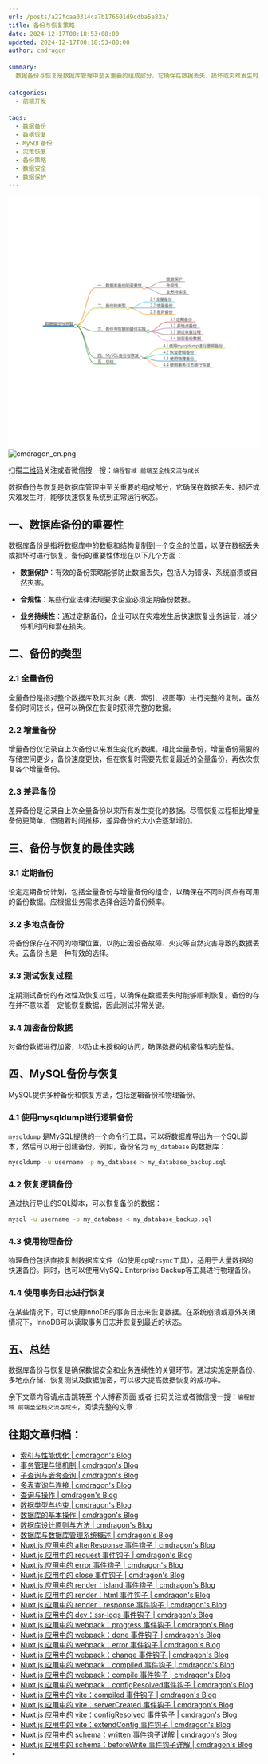 ```yaml
---
url: /posts/a22fcaa0314ca7b176601d9cdba5a82a/
title: 备份与恢复策略
date: 2024-12-17T00:18:53+08:00
updated: 2024-12-17T00:18:53+08:00
author: cmdragon 

summary:
  数据备份与恢复是数据库管理中至关重要的组成部分，它确保在数据丢失、损坏或灾难发生时，能够快速恢复系统到正常运行状态。

categories:
  - 前端开发

tags:
  - 数据备份
  - 数据恢复
  - MySQL备份
  - 灾难恢复
  - 备份策略
  - 数据安全
  - 数据保护
---
```


<img src="/images/2024_12_17 20_17_57.png" title="2024_12_17 20_17_57.png" alt="2024_12_17 20_17_57.png"/>

<img src="https://api2.cmdragon.cn/upload/cmder/20250304_012821924.jpg" title="cmdragon_cn.png" alt="cmdragon_cn.png"/>


扫描[二维码](https://api2.cmdragon.cn/upload/cmder/20250304_012821924.jpg)关注或者微信搜一搜：`编程智域 前端至全栈交流与成长`




数据备份与恢复是数据库管理中至关重要的组成部分，它确保在数据丢失、损坏或灾难发生时，能够快速恢复系统到正常运行状态。



## 一、数据库备份的重要性

数据库备份是指将数据库中的数据和结构复制到一个安全的位置，以便在数据丢失或损坏时进行恢复。备份的重要性体现在以下几个方面：

- **数据保护**：有效的备份策略能够防止数据丢失，包括人为错误、系统崩溃或自然灾害。

- **合规性**：某些行业法律法规要求企业必须定期备份数据。

- **业务持续性**：通过定期备份，企业可以在灾难发生后快速恢复业务运营，减少停机时间和潜在损失。

## 二、备份的类型

### 2.1 全量备份

全量备份是指对整个数据库及其对象（表、索引、视图等）进行完整的复制。虽然备份时间较长，但可以确保在恢复时获得完整的数据。

### 2.2 增量备份

增量备份仅记录自上次备份以来发生变化的数据。相比全量备份，增量备份需要的存储空间更少，备份速度更快，但在恢复时需要先恢复最近的全量备份，再依次恢复各个增量备份。

### 2.3 差异备份

差异备份是记录自上次全量备份以来所有发生变化的数据。尽管恢复过程相比增量备份更简单，但随着时间推移，差异备份的大小会逐渐增加。

## 三、备份与恢复的最佳实践

### 3.1 定期备份

设定定期备份计划，包括全量备份与增量备份的组合，以确保在不同时间点有可用的备份数据。应根据业务需求选择合适的备份频率。

### 3.2 多地点备份

将备份保存在不同的物理位置，以防止因设备故障、火灾等自然灾害导致的数据丢失。云备份也是一种有效的选择。

### 3.3 测试恢复过程

定期测试备份的有效性及恢复过程，以确保在数据丢失时能够顺利恢复。备份的存在并不意味着一定能恢复数据，因此测试非常关键。

### 3.4 加密备份数据

对备份数据进行加密，以防止未授权的访问，确保数据的机密性和完整性。

## 四、MySQL备份与恢复

MySQL提供多种备份和恢复方法，包括逻辑备份和物理备份。

### 4.1 使用mysqldump进行逻辑备份

`mysqldump` 是MySQL提供的一个命令行工具，可以将数据库导出为一个SQL脚本，然后可以用于创建备份。例如，备份名为 `my_database` 的数据库：

```bash
mysqldump -u username -p my_database > my_database_backup.sql
```

### 4.2 恢复逻辑备份

通过执行导出的SQL脚本，可以恢复备份的数据：

```bash
mysql -u username -p my_database < my_database_backup.sql
```

### 4.3 使用物理备份

物理备份包括直接复制数据库文件（如使用`cp`或`rsync`工具），适用于大量数据的快速备份。同时，也可以使用MySQL Enterprise Backup等工具进行物理备份。

### 4.4 使用事务日志进行恢复

在某些情况下，可以使用InnoDB的事务日志来恢复数据。在系统崩溃或意外关闭情况下，InnoDB可以读取事务日志并恢复到最近的状态。

## 五、总结

数据库备份与恢复是确保数据安全和业务连续性的关键环节。通过实施定期备份、多地点存储、恢复测试及数据加密，可以极大提高数据恢复的成功率。

余下文章内容请点击跳转至 个人博客页面 或者 扫码关注或者微信搜一搜：`编程智域 前端至全栈交流与成长`，阅读完整的文章：

## 往期文章归档：

- [索引与性能优化 | cmdragon's Blog](https://blog.cmdragon.cn/posts/13b7f4e1c2f9ab927929f3931a8ee9b7/)
- [事务管理与锁机制 | cmdragon's Blog](https://blog.cmdragon.cn/posts/6881aed7e5aa53915d50985da8f2fcda/)
- [子查询与嵌套查询 | cmdragon's Blog](https://blog.cmdragon.cn/posts/bcd3e0ebc574b81d52115c1ed465430e/)
- [多表查询与连接 | cmdragon's Blog](https://blog.cmdragon.cn/posts/c519449fd08619f38f836ac7e9d21a61/)
- [查询与操作 | cmdragon's Blog](https://blog.cmdragon.cn/posts/b60d658ecf76bd9c3f3d3a7b5a158e73/)
- [数据类型与约束 | cmdragon's Blog](https://blog.cmdragon.cn/posts/a35131ef884098e57ab3d003271122ae/)
- [数据库的基本操作 | cmdragon's Blog](https://blog.cmdragon.cn/posts/52871e67360d4f6882d13086749f02dc/)
- [数据库设计原则与方法 | cmdragon's Blog](https://blog.cmdragon.cn/posts/0857c93758c59bc14ebc46611d81358f/)
- [数据库与数据库管理系统概述 | cmdragon's Blog](https://blog.cmdragon.cn/posts/495759d2b2ea6ec77f578da7b4bb69b5/)
- [Nuxt.js 应用中的 afterResponse 事件钩子 | cmdragon's Blog](https://blog.cmdragon.cn/posts/0099146574320c07d4d7bae1b6b526e4/)
- [Nuxt.js 应用中的 request 事件钩子 | cmdragon's Blog](https://blog.cmdragon.cn/posts/d821e2e0d8af1f6e0a02aa2f6cddf24e/)
- [Nuxt.js 应用中的 error 事件钩子 | cmdragon's Blog](https://blog.cmdragon.cn/posts/759227261e4312110b135b98dc240788/)
- [Nuxt.js 应用中的 close 事件钩子 | cmdragon's Blog](https://blog.cmdragon.cn/posts/0b73d77cbbe52c67c56d4a15a499885e/)
- [Nuxt.js 应用中的 render：island 事件钩子 | cmdragon's Blog](https://blog.cmdragon.cn/posts/a788981a66c14c5edd407545ac29b6ee/)
- [Nuxt.js 应用中的 render：html 事件钩子 | cmdragon's Blog](https://blog.cmdragon.cn/posts/e2e4ffc078733570a7b98d6f0dd9ea13/)
- [Nuxt.js 应用中的 render：response 事件钩子 | cmdragon's Blog](https://blog.cmdragon.cn/posts/b12508be9c4fb6b8f0499948ecd68ad9/)
- [Nuxt.js 应用中的 dev：ssr-logs 事件钩子 | cmdragon's Blog](https://blog.cmdragon.cn/posts/ef86af3b9be34b11d75fa32951b147bd/)
- [Nuxt.js 应用中的 webpack：progress 事件钩子 | cmdragon's Blog](https://blog.cmdragon.cn/posts/47b46cd0c184932afc8428cccb2e3bc8/)
- [Nuxt.js 应用中的 webpack：done 事件钩子 | cmdragon's Blog](https://blog.cmdragon.cn/posts/4d17f3c1bc0c28b6f117688edab9cd9a/)
- [Nuxt.js 应用中的 webpack：error 事件钩子 | cmdragon's Blog](https://blog.cmdragon.cn/posts/8de760bec83aa6eedb15a70959e37ac5/)
- [Nuxt.js 应用中的 webpack：change 事件钩子 | cmdragon's Blog](https://blog.cmdragon.cn/posts/871f2adb90d3346f48ea362ee434cee3/)
- [Nuxt.js 应用中的 webpack：compiled 事件钩子 | cmdragon's Blog](https://blog.cmdragon.cn/posts/077a6b701325cff54c081bf5946d5477/)
- [Nuxt.js 应用中的 webpack：compile 事件钩子 | cmdragon's Blog](https://blog.cmdragon.cn/posts/375bd210d2c7634b026886f4fd5e7ff0/)
- [Nuxt.js 应用中的 webpack：configResolved事件钩子 | cmdragon's Blog](https://blog.cmdragon.cn/posts/c9d5ec8a241258b72058270c7c4a22e5/)
- [Nuxt.js 应用中的 vite：compiled 事件钩子 | cmdragon's Blog](https://blog.cmdragon.cn/posts/6dd7282f615a7b4b910a0e0fe71c9882/)
- [Nuxt.js 应用中的 vite：serverCreated 事件钩子 | cmdragon's Blog](https://blog.cmdragon.cn/posts/29cac3fa837d4b767f01a77d6adc60e1/)
- [Nuxt.js 应用中的 vite：configResolved 事件钩子 | cmdragon's Blog](https://blog.cmdragon.cn/posts/2d9f94579481d38e0e9a7569cdfc31cb/)
- [Nuxt.js 应用中的 vite：extendConfig 事件钩子 | cmdragon's Blog](https://blog.cmdragon.cn/posts/6bbb5474e945ea9d9a79c6cfcb6ec585/)
- [Nuxt.js 应用中的 schema：written 事件钩子详解 | cmdragon's Blog](https://blog.cmdragon.cn/posts/bbc449caa5e31f1084aed152323c2758/)
- [Nuxt.js 应用中的 schema：beforeWrite 事件钩子详解 | cmdragon's Blog](https://blog.cmdragon.cn/posts/9303f1529d95797ca3241f21e2fbc34d/)
-

